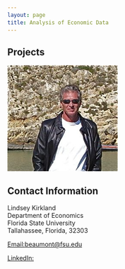 ```yaml
---
layout: page
title: Analysis of Economic Data
---
```


##  Projects
<a> 
<img src="pmb2.png" alt="pmb" width="250"/>
</a>

## Contact Information 

Lindsey Kirkland<br/>
Department of Economics<br/>
Florida State University <br/>
Tallahassee, Florida, 32303 <br/>

[Email:beaumont@fsu.edu](mailto:lindseykirkland4@gmail.com)

[LinkedIn:](https://www.linkedin.com/in/lindseyekirkland)